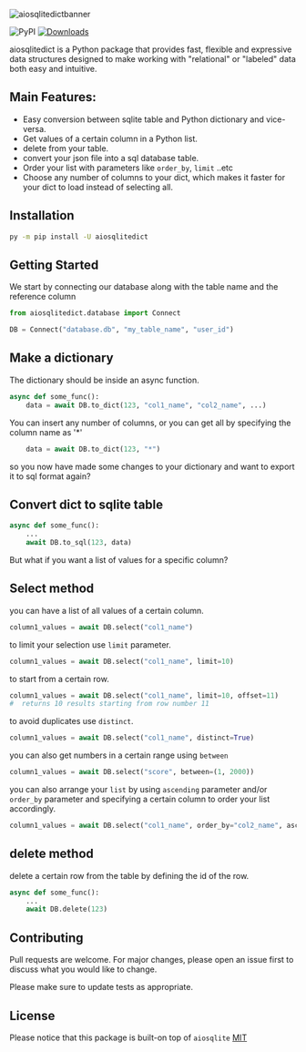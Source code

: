 ![aiosqlitedictbanner](https://user-images.githubusercontent.com/51752028/160848765-35b1577d-0d94-44e3-bca4-d7ef133b5a97.png)

![PyPI](https://img.shields.io/pypi/v/aiosqlitedict?style=flat)
[![Downloads](https://pepy.tech/badge/aiosqlitedict)](https://pepy.tech/project/aiosqlitedict)    
 

aiosqlitedict is a Python package that provides fast, flexible and expressive data structures designed to make working with "relational" or "labeled" data both easy and intuitive.


## Main Features:
* Easy conversion between sqlite table and Python dictionary and vice-versa.
* Get values of a certain column in a Python list.
* delete from your table.
* convert your json file into a sql database table.
* Order your list with parameters like ``order_by``, ``limit`` ..etc
* Choose any number of columns to your dict, which makes it faster for your dict to load instead of selecting all.


## Installation

```bash
py -m pip install -U aiosqlitedict
```

## Getting Started
We start by connecting our database along with 
the table name and the reference column
```python
from aiosqlitedict.database import Connect

DB = Connect("database.db", "my_table_name", "user_id")
```


## Make a dictionary
The dictionary should be inside an async function.
```python
async def some_func():
    data = await DB.to_dict(123, "col1_name", "col2_name", ...)
```
You can insert any number of columns, or you can get all by specifying
the column name as '*'
```python
    data = await DB.to_dict(123, "*")
```

so you now have made some changes to your dictionary and want to
export it to sql format again?

## Convert dict to sqlite table
```python
async def some_func():
    ...
    await DB.to_sql(123, data)
```

But what if you want a list of values for a specific column?

## Select method
you can have a list of all values of a certain column.
```python
column1_values = await DB.select("col1_name")
```
to limit your selection use ``limit`` parameter.
```python
column1_values = await DB.select("col1_name", limit=10)
```
to start from a certain row.
```python
column1_values = await DB.select("col1_name", limit=10, offset=11)
#  returns 10 results starting from row number 11
```
to avoid duplicates use ``distinct``.
```python
column1_values = await DB.select("col1_name", distinct=True)
```
you can also get numbers in a certain range using ``between``
```python
column1_values = await DB.select("score", between=(1, 2000))
```
you can also arrange your ``list`` by using ``ascending`` parameter 
and/or ``order_by`` parameter and specifying a certain column to order your list accordingly.
```python
column1_values = await DB.select("col1_name", order_by="col2_name", ascending=False)
```

## delete method
delete a certain row from the table by defining the id of the row.
```python
async def some_func():
    ...
    await DB.delete(123)
```

## Contributing
Pull requests are welcome. For major changes, please open an issue first to discuss what you would like to change.

Please make sure to update tests as appropriate.

## License
Please notice that
this package is built-on top of ``aiosqlite``
[MIT](https://github.com/sabrysm/aiosqlitedict/blob/main/LICENSE)
